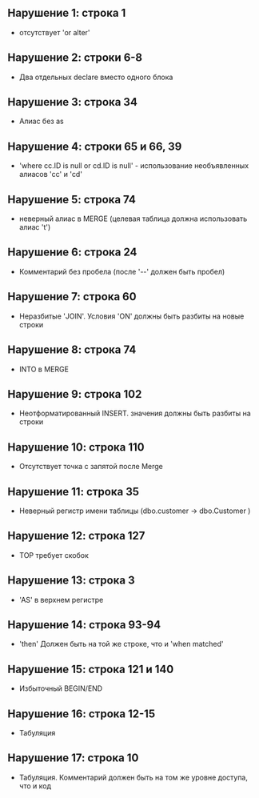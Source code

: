 ## Нарушение 1: строка 1
- отсутствует 'or alter'

## Нарушение 2: строки 6-8
- Два отдельных declare вместо одного блока

## Нарушение 3: строка 34
- Алиас без as

## Нарушение 4: строки 65 и 66, 39
- 'where cс.ID is null or cd.ID is null' - использование необъявленных алиасов 'cc' и 'cd'

## Нарушение 5: строка 74
- неверный алиас в MERGE (целевая таблица должна использовать алиас 't')

## Нарушение 6: строка 24
- Комментарий без пробела (после '--' должен быть пробел)

## Нарушение 7: строка 60
- Неразбитые 'JOIN'. Условия 'ON' должны быть разбиты на новые строки

## Нарушение 8: строка 74
- INTO в MERGE 

## Нарушение 9: строка 102
- Неотформатированный INSERT. значения должны быть разбиты на строки

## Нарушение 10: строка 110
- Отсутствует точка с запятой после Merge

## Нарушение 11: строка 35
- Неверный регистр имени таблицы (dbo.customer -> dbo.Customer )

## Нарушение 12: строка 127
- TOP требует скобок

## Нарушение 13: строка 3
- 'AS' в верхнем регистре

## Нарушение 14: строка 93-94
- 'then' Должен быть на той же строке, что и 'when matched'

## Нарушение 15: строка 121 и 140
- Избыточный BEGIN/END

## Нарушение 16: строка 12-15
- Табуляция

## Нарушение 17: строка 10
- Табуляция. Комментарий должен быть на том же уровне доступа, что и код